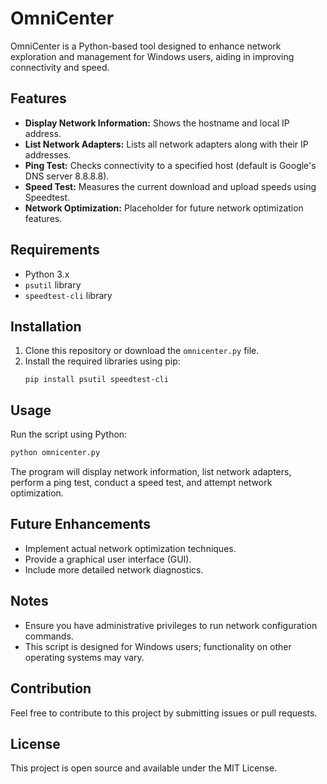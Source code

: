 # OmniCenter

OmniCenter is a Python-based tool designed to enhance network exploration and management for Windows users, aiding in improving connectivity and speed.

## Features

- **Display Network Information:** Shows the hostname and local IP address.
- **List Network Adapters:** Lists all network adapters along with their IP addresses.
- **Ping Test:** Checks connectivity to a specified host (default is Google's DNS server 8.8.8.8).
- **Speed Test:** Measures the current download and upload speeds using Speedtest.
- **Network Optimization:** Placeholder for future network optimization features.

## Requirements

- Python 3.x
- `psutil` library
- `speedtest-cli` library

## Installation

1. Clone this repository or download the `omnicenter.py` file.
2. Install the required libraries using pip:
   ```
   pip install psutil speedtest-cli
   ```

## Usage

Run the script using Python:

```bash
python omnicenter.py
```

The program will display network information, list network adapters, perform a ping test, conduct a speed test, and attempt network optimization.

## Future Enhancements

- Implement actual network optimization techniques.
- Provide a graphical user interface (GUI).
- Include more detailed network diagnostics.

## Notes

- Ensure you have administrative privileges to run network configuration commands.
- This script is designed for Windows users; functionality on other operating systems may vary.

## Contribution

Feel free to contribute to this project by submitting issues or pull requests. 

## License

This project is open source and available under the MIT License.